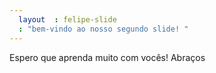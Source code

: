```yaml
---
  layout  : felipe-slide
  : "bem-vindo ao nosso segundo slide! "
---
```

Espero que aprenda muito com vocês! Abraços
